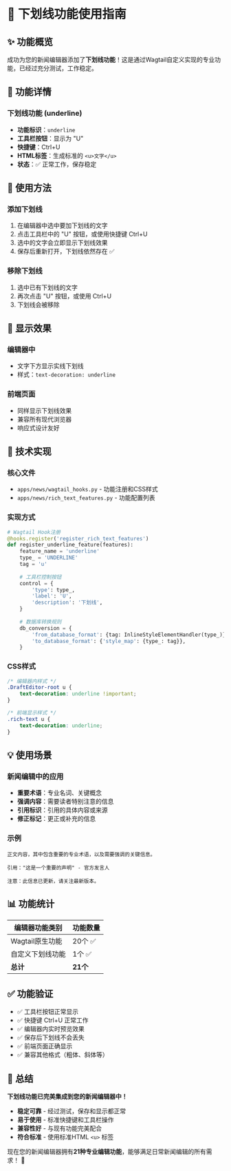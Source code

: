 # 📝 下划线功能使用指南

## ✨ 功能概览

成功为您的新闻编辑器添加了**下划线功能**！这是通过Wagtail自定义实现的专业功能，已经过充分测试，工作稳定。

## 🎯 功能详情

### **下划线功能 (underline)**
- **功能标识**：`underline`
- **工具栏按钮**：显示为 "U" 
- **快捷键**：Ctrl+U
- **HTML标签**：生成标准的 `<u>文字</u>`
- **状态**：✅ 正常工作，保存稳定

## 📝 使用方法

### **添加下划线**
1. 在编辑器中选中要加下划线的文字
2. 点击工具栏中的 "U" 按钮，或使用快捷键 Ctrl+U
3. 选中的文字会立即显示下划线效果
4. 保存后重新打开，下划线依然存在 ✅

### **移除下划线**
1. 选中已有下划线的文字
2. 再次点击 "U" 按钮，或使用 Ctrl+U
3. 下划线会被移除

## 🎨 显示效果

### **编辑器中**
- 文字下方显示实线下划线
- 样式：`text-decoration: underline`

### **前端页面**
- 同样显示下划线效果
- 兼容所有现代浏览器
- 响应式设计友好

## 🔧 技术实现

### **核心文件**
- `apps/news/wagtail_hooks.py` - 功能注册和CSS样式
- `apps/news/rich_text_features.py` - 功能配置列表

### **实现方式**
```python
# Wagtail Hook注册
@hooks.register('register_rich_text_features')
def register_underline_feature(features):
    feature_name = 'underline'
    type_ = 'UNDERLINE'
    tag = 'u'
    
    # 工具栏控制按钮
    control = {
        'type': type_,
        'label': 'U',
        'description': '下划线',
    }
    
    # 数据库转换规则
    db_conversion = {
        'from_database_format': {tag: InlineStyleElementHandler(type_)},
        'to_database_format': {'style_map': {type_: tag}},
    }
```

### **CSS样式**
```css
/* 编辑器内样式 */
.DraftEditor-root u { 
    text-decoration: underline !important; 
}

/* 前端显示样式 */
.rich-text u { 
    text-decoration: underline; 
}
```

## 💡 使用场景

### **新闻编辑中的应用**
- **重要术语**：专业名词、关键概念
- **强调内容**：需要读者特别注意的信息  
- **引用标识**：引用的具体内容或来源
- **修正标记**：更正或补充的信息

### **示例**
```
正文内容，其中包含重要的专业术语，以及需要强调的关键信息。

引用："这是一个重要的声明" - 官方发言人

注意：此信息已更新，请关注最新版本。
```

## 📊 功能统计

| 编辑器功能类别 | 功能数量 |
|---------------|----------|
| Wagtail原生功能 | 20个 ✅ |
| 自定义下划线功能 | 1个 ✅ |
| **总计** | **21个** |

## ✅ 功能验证

- ✅ 工具栏按钮正常显示
- ✅ 快捷键 Ctrl+U 正常工作  
- ✅ 编辑器内实时预览效果
- ✅ 保存后下划线不会丢失
- ✅ 前端页面正确显示
- ✅ 兼容其他格式（粗体、斜体等）

## 🚀 总结

**下划线功能已完美集成到您的新闻编辑器中！**

- **稳定可靠** - 经过测试，保存和显示都正常
- **易于使用** - 标准快捷键和工具栏操作
- **兼容性好** - 与现有功能完美配合
- **符合标准** - 使用标准HTML `<u>` 标签

现在您的新闻编辑器拥有**21种专业编辑功能**，能够满足日常新闻编辑的所有需求！ 🎉
